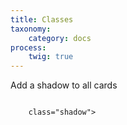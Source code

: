 ```yaml
---
title: Classes
taxonomy:
    category: docs
process:
	twig: true
---
```





<p>Add a shadow to all cards</p>

<div class="highlight mb-3 col-12">
	<pre><code class="language-html" data-lang="html">
	<span>class=</span><span class="s">"shadow"</span><span class="nt">&gt;</span>
	</code></pre>
</div>